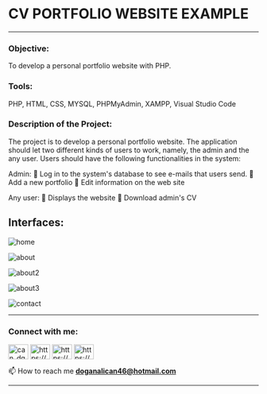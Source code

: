 # CV PORTFOLIO WEBSITE EXAMPLE 
___________________________________________________________________________________________________________________

### Objective:
To develop a personal portfolio website with PHP.

### Tools:
PHP, HTML, CSS, MYSQL, PHPMyAdmin, XAMPP, Visual Studio Code

### Description of the Project:
The project is to develop a personal portfolio website. The application should let two different kinds of users to work,
namely, the admin and the any user. Users should have the following functionalities in the system:

Admin:
 Log in to the system's database to see e-mails that users send.
 Add a new portfolio
 Edit information on the web site

Any user:
 Displays the website
 Download admin's CV


## Interfaces:
![home](https://user-images.githubusercontent.com/76850300/197355419-75194ef4-9234-4756-a6c6-40a20491dd47.png)

![about](https://user-images.githubusercontent.com/76850300/197355421-7243b9f2-2c92-418f-84e6-f1d7ce87eb76.png)

![about2](https://user-images.githubusercontent.com/76850300/197355422-896b9aca-edf6-4d50-b869-af1f567e8ac1.png)

![about3](https://user-images.githubusercontent.com/76850300/197355425-d7392909-be7e-4b13-bc46-fcc65f702903.png)

![contact](https://user-images.githubusercontent.com/76850300/197355426-d25ee97d-888a-480c-bda7-3604e58fd056.png)



___________________________________________________________________________________________________________________

<h3 align="left">Connect with me:</h3>
<p align="left">
<a href="https://twitter.com/can_dgn46" target="blank"><img align="center" src="https://raw.githubusercontent.com/rahuldkjain/github-profile-readme-generator/master/src/images/icons/Social/twitter.svg" alt="can_dgn46" height="30" width="40" /></a>
<a href="https://linkedin.com/in/https://www.linkedin.com/in/doganalican46/" target="blank"><img align="center" src="https://raw.githubusercontent.com/rahuldkjain/github-profile-readme-generator/master/src/images/icons/Social/linked-in-alt.svg" alt="https://www.linkedin.com/in/doganalican46/" height="30" width="40" /></a>
<a href="https://fb.com/https://www.facebook.com/doganalican46/" target="blank"><img align="center" src="https://raw.githubusercontent.com/rahuldkjain/github-profile-readme-generator/master/src/images/icons/Social/facebook.svg" alt="https://www.facebook.com/doganalican46/" height="30" width="40" /></a>
<a href="https://instagram.com/https://www.instagram.com/can.dgn.46/" target="blank"><img align="center" src="https://raw.githubusercontent.com/rahuldkjain/github-profile-readme-generator/master/src/images/icons/Social/instagram.svg" alt="https://www.instagram.com/can.dgn.46/" height="30" width="40" /></a>
</p>

📫 How to reach me **doganalican46@hotmail.com**
___________________________________________________________________________________________________________________
